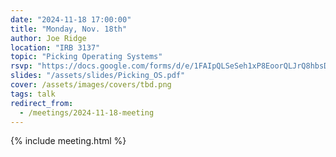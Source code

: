 ```yaml
---
date: "2024-11-18 17:00:00"
title: "Monday, Nov. 18th"
author: Joe Ridge
location: "IRB 3137"
topic: "Picking Operating Systems"
rsvp: "https://docs.google.com/forms/d/e/1FAIpQLSeSeh1xP8EoorQLJrQ8hbsDAYLVUI_JjVYSIiYFE2pXbG1sJg/viewform?embedded=true"
slides: "/assets/slides/Picking_OS.pdf"
cover: /assets/images/covers/tbd.png
tags: talk
redirect_from:
  - /meetings/2024-11-18-meeting
---
```


{% include meeting.html %}

